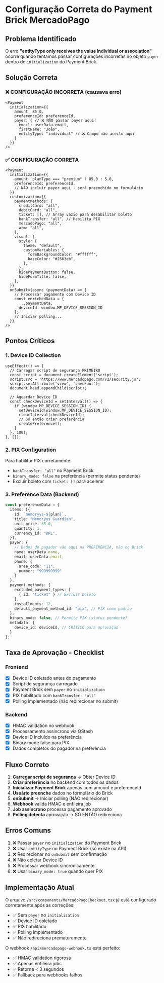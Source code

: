 # Configuração Correta do Payment Brick MercadoPago

## Problema Identificado
O erro **"entityType only receives the value individual or association"** ocorre quando tentamos passar configurações incorretas no objeto `payer` dentro do `initialization` do Payment Brick.

## Solução Correta

### ❌ CONFIGURAÇÃO INCORRETA (causava erro)
```tsx
<Payment
  initialization={{
    amount: 85.0,
    preferenceId: preferenceId,
    payer: { // ❌ NÃO passar payer aqui!
      email: userData.email,
      firstName: "João",
      entityType: "individual" // ❌ Campo não aceito aqui
    }
  }}
/>
```

### ✅ CONFIGURAÇÃO CORRETA
```tsx
<Payment
  initialization={{
    amount: planType === "premium" ? 85.0 : 5.0,
    preferenceId: preferenceId,
    // NÃO incluir payer aqui - será preenchido no formulário
  }}
  customization={{
    paymentMethods: {
      creditCard: "all",
      debitCard: "all",
      ticket: [], // Array vazio para desabilitar boleto
      bankTransfer: "all", // Habilita PIX
      mercadoPago: "all",
      atm: "all",
    },
    visual: {
      style: {
        theme: "default",
        customVariables: {
          formBackgroundColor: "#ffffff",
          baseColor: "#2563eb",
        },
      },
      hidePaymentButton: false,
      hideFormTitle: false,
    },
  }}
  onSubmit={async (paymentData) => {
    // Processar pagamento com Device ID
    const enrichedData = {
      ...paymentData,
      deviceId: window.MP_DEVICE_SESSION_ID
    };
    // Iniciar polling...
  }}
/>
```

## Pontos Críticos

### 1. **Device ID Collection**
```tsx
useEffect(() => {
  // Carregar script de segurança PRIMEIRO
  const script = document.createElement('script');
  script.src = 'https://www.mercadopago.com/v2/security.js';
  script.setAttribute('view', 'checkout');
  document.head.appendChild(script);
  
  // Aguardar Device ID
  const checkDeviceId = setInterval(() => {
    if (window.MP_DEVICE_SESSION_ID) {
      setDeviceId(window.MP_DEVICE_SESSION_ID);
      clearInterval(checkDeviceId);
      // Só então criar preferência
      createPreference();
    }
  }, 100);
}, []);
```

### 2. **PIX Configuration**
Para habilitar PIX corretamente:
- `bankTransfer: "all"` no Payment Brick
- `binary_mode: false` na preferência (permite status pendente)
- Excluir boleto com `ticket: []` para acelerar

### 3. **Preference Data (Backend)**
```typescript
const preferenceData = {
  items: [{
    id: `memoryys-${plan}`,
    title: "Memoryys Guardian",
    unit_price: 85.0,
    quantity: 1,
    currency_id: "BRL",
  }],
  payer: {
    // Dados do pagador vão aqui na PREFERÊNCIA, não no Brick
    name: userData.name,
    email: userData.email,
    phone: {
      area_code: "11",
      number: "999999999"
    }
  },
  payment_methods: {
    excluded_payment_types: [
      { id: "ticket" } // Excluir boleto
    ],
    installments: 12,
    default_payment_method_id: "pix", // PIX como padrão
  },
  binary_mode: false, // Permite PIX (status pendente)
  metadata: {
    device_id: deviceId, // CRÍTICO para aprovação
  }
};
```

## Taxa de Aprovação - Checklist

### Frontend
- [x] Device ID coletado antes do pagamento
- [x] Script de segurança carregado
- [x] Payment Brick sem `payer` no `initialization`
- [x] PIX habilitado com `bankTransfer: "all"`
- [x] Polling implementado (não redirecionar no submit)

### Backend  
- [x] HMAC validation no webhook
- [x] Processamento assíncrono via QStash
- [x] Device ID incluído na preferência
- [x] Binary mode false para PIX
- [x] Dados completos do pagador na preferência

## Fluxo Correto

1. **Carregar script de segurança** → Obter Device ID
2. **Criar preferência** no backend com todos os dados
3. **Inicializar Payment Brick** apenas com amount e preferenceId
4. **Usuário preenche** dados no formulário do Brick
5. **onSubmit** → Iniciar polling (NÃO redirecionar)
6. **Webhook** valida HMAC e enfileira job
7. **Job assíncrono** processa pagamento aprovado
8. **Polling detecta** aprovação → SÓ ENTÃO redireciona

## Erros Comuns

1. ❌ Passar `payer` no `initialization` do Payment Brick
2. ❌ Usar `entityType` no Payment Brick (só existe na API)
3. ❌ Redirecionar no `onSubmit` sem confirmação
4. ❌ Não coletar Device ID
5. ❌ Processar webhook sincronicamente
6. ❌ Usar `binary_mode: true` quando quer PIX

## Implementação Atual

O arquivo `/src/components/MercadoPagoCheckout.tsx` já está configurado corretamente após as correções:
- ✅ Sem `payer` no `initialization`
- ✅ Device ID coletado
- ✅ PIX habilitado
- ✅ Polling implementado
- ✅ Não redireciona prematuramente

O webhook `/api/mercadopago-webhook.ts` está perfeito:
- ✅ HMAC validation rigorosa
- ✅ Apenas enfileira jobs
- ✅ Retorna < 3 segundos
- ✅ Fallback para webhooks falhos